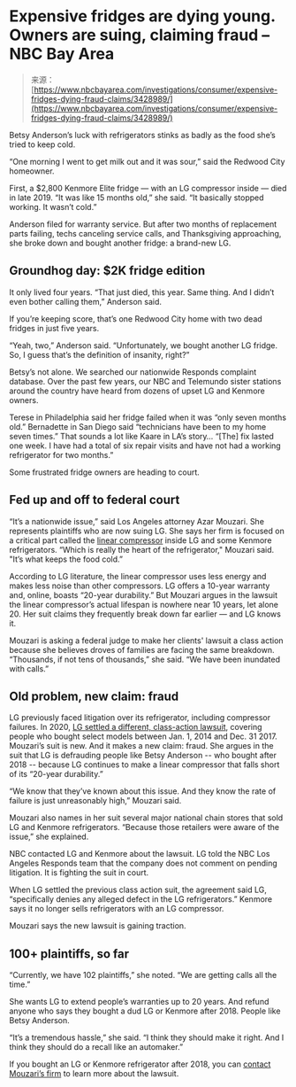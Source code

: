 <!--yml
category: 未分类
date: 2024-05-27 15:01:14
-->

# Expensive fridges are dying young. Owners are suing, claiming fraud – NBC Bay Area

> 来源：[https://www.nbcbayarea.com/investigations/consumer/expensive-fridges-dying-fraud-claims/3428989/](https://www.nbcbayarea.com/investigations/consumer/expensive-fridges-dying-fraud-claims/3428989/)

Betsy Anderson’s luck with refrigerators stinks as badly as the food she’s tried to keep cold. 

“One morning I went to get milk out and it was sour,” said the Redwood City homeowner.  

First, a $2,800 Kenmore Elite fridge — with an LG compressor inside — died in late 2019\. “It was like 15 months old,” she said. “It basically stopped working. It wasn’t cold.”

Anderson filed for warranty service. But after two months of replacement parts failing, techs canceling service calls, and Thanksgiving approaching, she broke down and bought another fridge: a brand-new LG. 

## Groundhog day: $2K fridge edition

It only lived four years. “That just died, this year. Same thing. And I didn’t even bother calling them,” Anderson said.  

If you’re keeping score, that’s one Redwood City home with two dead fridges in just five years.

“Yeah, two,” Anderson said. “Unfortunately, we bought another LG fridge. So, I guess that’s the definition of insanity, right?” 

Betsy’s not alone. We searched our nationwide Responds complaint database. Over the past few years, our NBC and Telemundo sister stations around the country have heard from dozens of upset LG and Kenmore owners. 

Terese in Philadelphia said her fridge failed when it was “only seven months old.” Bernadette in San Diego said “technicians have been to my home seven times.” That sounds a lot like Kaare in LA’s story… “[The] fix lasted one week. I have had a total of six repair visits and have not had a working refrigerator for two months.”

Some frustrated fridge owners are heading to court. 

## Fed up and off to federal court

“It’s a nationwide issue,” said Los Angeles attorney Azar Mouzari. She represents plaintiffs who are now suing LG. She says her firm is focused on a critical part called the [linear compressor](https://www.youtube.com/watch?v=_lsrYCBPReE) inside LG and some Kenmore refrigerators. “Which is really the heart of the refrigerator," Mouzari said. "It’s what keeps the food cold.” 

According to LG literature, the linear compressor uses less energy and makes less noise than other compressors. LG offers a 10-year warranty and, online, boasts “20-year durability.” But Mouzari argues in the lawsuit the linear compressor’s actual lifespan is nowhere near 10 years, let alone 20\. Her suit claims they frequently break down far earlier — and LG knows it.

Mouzari is asking a federal judge to make her clients' lawsuit a class action because she believes droves of families are facing the same breakdown. “Thousands, if not tens of thousands,” she said. “We have been inundated with calls.”  

## Old problem, new claim: fraud

LG previously faced litigation over its refrigerator, including compressor failures. In 2020, [LG settled a different, class-action lawsuit](https://www.lgfridgesettlement.com), covering people who bought select models between Jan. 1, 2014 and Dec. 31 2017\. Mouzari’s suit is new. And it makes a new claim: fraud. She argues in the suit that LG is defrauding people like Betsy Anderson -- who bought after 2018 -- because LG continues to make a linear compressor that falls short of its “20-year durability.” 

“We know that they’ve known about this issue. And they know the rate of failure is just unreasonably high,” Mouzari said.  

Mouzari also names in her suit several major national chain stores that sold LG and Kenmore refrigerators. “Because those retailers were aware of the issue,” she explained. 

NBC contacted LG and Kenmore about the lawsuit. LG told the NBC Los Angeles Responds team that the company does not comment on pending litigation. It is fighting the suit in court. 

When LG settled the previous class action suit, the agreement said LG, “specifically denies any alleged defect in the LG refrigerators.” Kenmore says it no longer sells refrigerators with an LG compressor. 

Mouzari says the new lawsuit is gaining traction. 

## 100+ plaintiffs, so far

“Currently, we have 102 plaintiffs,” she noted. “We are getting calls all the time.”

She wants LG to extend people’s warranties up to 20 years. And refund anyone who says they bought a dud LG or Kenmore after 2018\. People like Betsy Anderson.

“It’s a tremendous hassle,” she said. “I think they should make it right. And I think they should do a recall like an automaker.”

If you bought an LG or Kenmore refrigerator after 2018, you can [contact Mouzari’s firm](http://bhtrialattorneys.com) to learn more about the lawsuit.